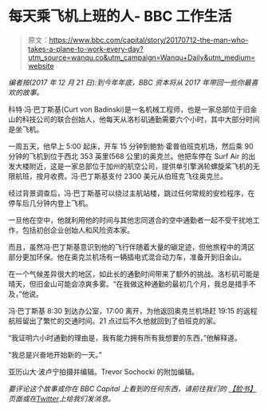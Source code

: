 # 每天乘飞机上班的人- BBC 工作生活

> 原文：<https://www.bbc.com/capital/story/20170712-the-man-who-takes-a-plane-to-work-every-day?utm_source=wanqu.co&utm_campaign=Wanqu+Daily&utm_medium=website>

*编者按(2017 年 12 月 21 日):到今年年底，BBC 资本将从 2017 年带回一些你最喜欢的故事。*

科特·冯·巴丁斯基(Curt von Badinski)是一名机械工程师，也是一家总部位于旧金山的科技公司的联合创始人，他每天从洛杉矶通勤需要六个小时，其中大部分时间是坐飞机。

一周五天，他早上 5:00 起床，开车 15 分钟到鲍勃·霍普伯班克机场，然后乘 90 分钟的飞机到位于西北 353 英里(568 公里)的奥克兰。他把车停在 Surf Air 的出发大楼附近，这是一家总部位于加州的航空公司，提供单引擎涡轮螺旋桨飞机的无限航班，按月收费。冯·巴丁斯基支付 2300 美元从伯班克飞往奥克兰。

经过背景调查后，冯·巴丁斯基可以绕过主航站楼，跳过任何常规的安检程序，在停车后几分钟内登上飞机。

一旦他在空中，他就利用他的时间与其他志同道合的空中通勤者一起不受干扰地工作，包括初创企业创始人和风险资本家。

而且，虽然冯·巴丁斯基意识到他的飞行伴随着大量的碳足迹，但他旅程中的湾区部分更加环保。他在奥克兰机场有一辆插电式混合动力车，准备开到旧金山。

在一个气候差异很大的地区，如此长的通勤时间带来了额外的挑战。洛杉矶可能是晴天，但旧金山可能会凉爽多雾。“在我做这种通勤的最初几个月，我总是措手不及，”他说。

冯·巴丁斯基 8:30 到达办公室，17:00 离开，为他返回奥克兰机场赶 19:15 的返程航班留出了繁忙的交通时间。21 点过后不久他就回到了伯班克的家。

“我证明六小时通勤的理由是，我有能力拥有所有我想要的东西，”他解释道。

“我总是兴奋地开始新的一天。”

亚历山大·波卢宁拍摄并编辑。Trevor Sochocki 的附加编辑。

*要评论这个故事或你在 BBC Capital 上看到的任何东西，请前往我们的* [*【脸书】*](https://www.facebook.com/BBCCapital) *页面或在*[*Twitter*](https://twitter.com/BBC_Capital)*上给我们发消息。*